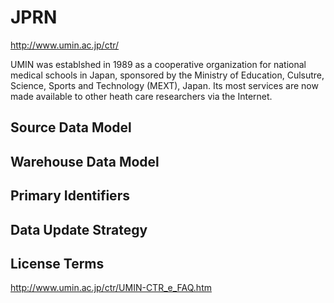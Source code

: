 # JPRN

http://www.umin.ac.jp/ctr/

UMIN was establshed in 1989 as a cooperative organization for national medical schools in Japan, sponsored by the Ministry of Education, Culsutre, Science, Sports and Technology (MEXT), Japan. Its most services are now made available to other heath care researchers via the Internet.

## Source Data Model

## Warehouse Data Model

## Primary Identifiers

## Data Update Strategy

## License Terms

http://www.umin.ac.jp/ctr/UMIN-CTR_e_FAQ.htm
